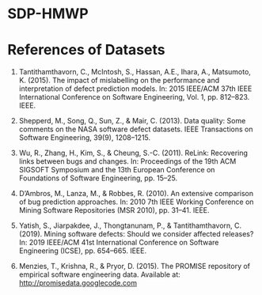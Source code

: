 # SDP-HMWP
# References of Datasets
1. Tantithamthavorn, C., McIntosh, S., Hassan, A.E., Ihara, A., Matsumoto, K. (2015). The impact of mislabelling on the performance and interpretation of defect prediction models. In: 2015 IEEE/ACM 37th IEEE International Conference on Software Engineering, Vol. 1, pp. 812–823. IEEE.

2. Shepperd, M., Song, Q., Sun, Z., & Mair, C. (2013). Data quality: Some comments on the NASA software defect datasets. IEEE Transactions on Software Engineering, 39(9), 1208–1215.

3. Wu, R., Zhang, H., Kim, S., & Cheung, S.-C. (2011). ReLink: Recovering links between bugs and changes. In: Proceedings of the 19th ACM SIGSOFT Symposium and the 13th European Conference on Foundations of Software Engineering, pp. 15–25.

4. D’Ambros, M., Lanza, M., & Robbes, R. (2010). An extensive comparison of bug prediction approaches. In: 2010 7th IEEE Working Conference on Mining Software Repositories (MSR 2010), pp. 31–41. IEEE.

5. Yatish, S., Jiarpakdee, J., Thongtanunam, P., & Tantithamthavorn, C. (2019). Mining software defects: Should we consider affected releases? In: 2019 IEEE/ACM 41st International Conference on Software Engineering (ICSE), pp. 654–665. IEEE.

6. Menzies, T., Krishna, R., & Pryor, D. (2015). The PROMISE repository of empirical software engineering data. Available at: http://promisedata.googlecode.com
